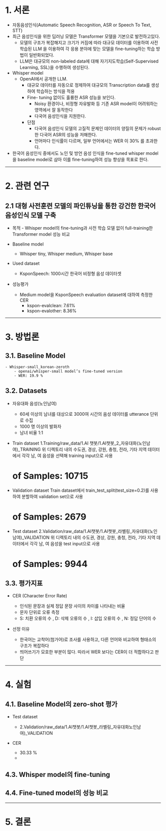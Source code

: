 
# 1. 서론

- 자동음성인식(Automatic Speech Recognition, ASR or Speech To Text, STT)
- 최근 음성인식을 위한 딥러닝 모델은 Transformer 모델을 기본으로 발전하고있다.
    - 모델의 구조가 복잡해지고 크기가 커짐에 따라 대규모 데이터를 이용하여 사전 학습된 LLM 을 이용하여 각 응용 분야에 맞는 모델을 fine-tuning하는 학습 방법이 일반화되었다.
    - LLM은 대규모의 non-labeled data에 대해 자기지도학습(Self-Supervised Learning, SSL)을 수행하여 생성된다.
- Whisper model
    - OpenAI에서 공개한 LLM.
        - 대규모 데이터를 자동으로 정제하여 대규모의 Transcription data를 생성하여 학습하는 방식을 적용
        - Fine- tuning 없이도 훌륭한 ASR 성능을 보인다.
            - Noisy 환경이나, 비정형 자유발화 등 기존 ASR model이  어려워하는 영역에서 잘 동작한다
            - 다국어 음성인식을 지원한다.
        - 단점
            - 다국어 음성인식 모델의 고질적 문제인 데이터의 양질의 문제가 robust한 다국어 ASR의 성능을 저해한다.
            - 언어마다 인식률이 다르며, 일부 언어에서는 WER 이 30% 를 초과한다.
- 한국어 음성인식 중에서도 노인 및 방언 음성 인식을 fine-tuned whisper model 을 baseline model로 삼아 이를 fine-tuning하여 성능 향상을 목표로 한다.

---

# 2. 관련 연구

## 2.1 **대형 사전훈련 모델의 파인튜닝을 통한 강건한 한국어 음성인식 모델 구축**

- 목적
      - Whisper model의 fine-tuning과 사전 학습 모델 없이 full-training한 Transformer model 성능 비교 

- Baseline model
    - Whisper tiny, Whisper medium, Whisper base

- Used dataset
    - KsponSpeech: 1000시간 한국어 비정형 음성 데이터셋

- 성능평가
    - Medium model을 KsponSpeech evaluation dataset에 대하여 측정한 CER
        - kspon-evalclean: 7.61%
        - kspon-evalother: 8.36%

---

# 3. 방법론
## 3.1. Baseline Model
    - Whisper-small_korean-zeroth
        - openai/whisper-small model’s fine-tuned version
        - WER: 19.9 %

## 3.2. Datasets
- 자유대화 음성(노인남여)
    - 60세 이상의 남녀를 대상으로 3000여 시간의 음성 데이터를 utterance 단위로 수집
    - 1000 명 이상의 발화자
    - 남녀 비율 1:1
- Train dataset
    1.Training/raw_data/1.AI 챗봇/1.AI챗봇_2_자유대화(노인남여)_TRAINING
    위 디렉토리 내의 수도권, 경상, 강원, 충청, 전라, 기타 지역 데이터에서 각각 남, 여 음성을 선택해 training input으로 사용
    # of Samples: 10715

- Validation dataset
    Train dataset에서 train_test_split(test_size=0.2)를 사용하여 분할하여 validation set으로 사용
    # of Samples: 2679

- Test dataset
    2.Validation/raw_data/1.AI챗봇/1.AI챗봇_라벨링_자유대화(노인남여)_VALIDATION
    위 디렉토리 내의 수도권, 경상, 강원, 충청, 전라, 기타 지역 데이터에서 각각 남, 여 음성을 test input으로 사용
    # of Samples: 9944

## 3.3. 평가지표
- CER (Character Error Rate)
    - 인식된 문장과 실제 정답 문장 사이의 차이를 나타내는 비율
    - 문자 단위로 오류 측정
    - S: 치환 오류의 수 , D: 삭제 오류의 수 , I:  삽입 오류의 수 , N: 정답 단어의 수

- 선정 이유
    - 한국어는 교착어(첨가어)로 조사를 사용하고, 다른 언어와 비교하여 형태소의 구조가 복잡하다
    - 띄어쓰기가 모호한 부분이 많다. 따라서 WER 보다는 CER이 더 적합하다고 판단

---

# 4. 실험
## 4.1. Baseline Model의 zero-shot 평가
- Test dataset	
    - 2.Validation/raw_data/1.AI챗봇/1.AI챗봇_라벨링_자유대화노인남여)_VALIDATION

- CER
    - 30.33 %
    - 
## 4.3. Whisper model의 fine-tuning

## 4.4. Fine-tuned model의 성능 비교

---

# 5. 결론
